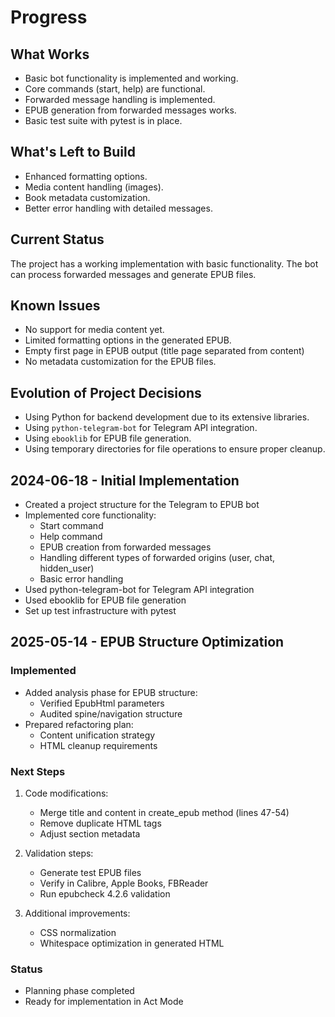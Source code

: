 # Progress

## What Works

*   Basic bot functionality is implemented and working.
*   Core commands (start, help) are functional.
*   Forwarded message handling is implemented.
*   EPUB generation from forwarded messages works.
*   Basic test suite with pytest is in place.

## What's Left to Build

*   Enhanced formatting options.
*   Media content handling (images).
*   Book metadata customization.
*   Better error handling with detailed messages.

## Current Status

The project has a working implementation with basic functionality. The bot can process forwarded messages and generate EPUB files.

## Known Issues

*   No support for media content yet.
*   Limited formatting options in the generated EPUB.
*   Empty first page in EPUB output (title page separated from content)
*   No metadata customization for the EPUB files.

## Evolution of Project Decisions

*   Using Python for backend development due to its extensive libraries.
*   Using `python-telegram-bot` for Telegram API integration.
*   Using `ebooklib` for EPUB file generation.
*   Using temporary directories for file operations to ensure proper cleanup.

## 2024-06-18 - Initial Implementation

- Created a project structure for the Telegram to EPUB bot
- Implemented core functionality:
  - Start command
  - Help command
  - EPUB creation from forwarded messages
  - Handling different types of forwarded origins (user, chat, hidden_user)
  - Basic error handling
- Used python-telegram-bot for Telegram API integration
- Used ebooklib for EPUB file generation
- Set up test infrastructure with pytest

## 2025-05-14 - EPUB Structure Optimization

### Implemented
- Added analysis phase for EPUB structure:
  - Verified EpubHtml parameters
  - Audited spine/navigation structure
- Prepared refactoring plan:
  - Content unification strategy
  - HTML cleanup requirements

### Next Steps
1. Code modifications:
   - Merge title and content in create_epub method (lines 47-54)
   - Remove duplicate HTML tags
   - Adjust section metadata

2. Validation steps:
   - Generate test EPUB files
   - Verify in Calibre, Apple Books, FBReader
   - Run epubcheck 4.2.6 validation

3. Additional improvements:
   - CSS normalization
   - Whitespace optimization in generated HTML

### Status
- Planning phase completed
- Ready for implementation in Act Mode
